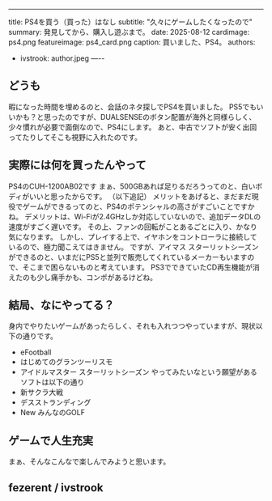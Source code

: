 ---
title: PS4を買う（買った）はなし
subtitle: "久々にゲームしたくなったので"
summary: 発見してから、購入し遊ぶまで。
date: 2025-08-12
cardimage: ps4.png
featureimage: ps4_card.png
caption: 買いました、PS4。
authors:
  - ivstrook: author.jpeg
—--
## どうも

暇になった時間を埋めるのと、会話のネタ探しでPS4を買いました。
PS5でもいいかも？と思ったのですが、DUALSENSEのボタン配置が海外と同様らしく、少々慣れが必要で面倒なので、PS4にします。
あと、中古でソフトが安く出回ってたりしてそこも視野に入れたのです。

## 実際には何を買ったんやって

PS4のCUH-1200AB02です
まぁ、500GBあれば足りるだろうってのと、白いボディがいいと思ったからです。
（以下追記）
メリットをあげると、まだまだ現役でゲームができるってのと、PS4のポテンシャルの高さがすごいことですかね。
デメリットは、Wi-Fiが2.4GHzしか対応していないので、追加データDLの速度がすごく遅いです。
その上、ファンの回転がことあるごとに入り、かなり気になります。
しかし、プレイする上で、イヤホンをコントローラに接続しているので、極力聞こえてはきません。
ですが、アイマス スターリットシーズンができるのと、いまだにPS5と並列で販売してくれているメーカーもいますので、そこまで困らないものと考えています。
PS3でできていたCD再生機能が消えたのも少し痛手かも、コンポがあるけどね。

## 結局、なにやってる？


身内でやりたいゲームがあったらしく、それも入れつつやっていますが、現状以下の通りです。
- eFootball
- はじめてのグランツーリスモ
- アイドルマスター スターリットシーズン
やってみたいなという願望があるソフトは以下の通り
- 新サクラ大戦
- デスストランディング
- New みんなのGOLF

## ゲームで人生充実

まぁ、そんなこんなで楽しんでみようと思います。

## fezerent / ivstrook